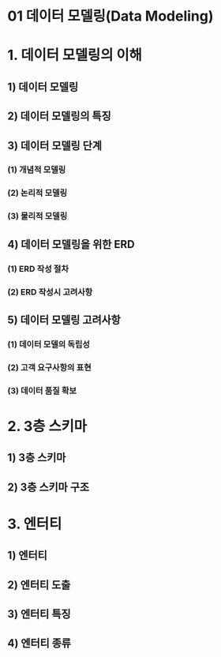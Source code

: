 # 01 데이터 모델링(Data Modeling)

# 1. 데이터 모델링의 이해

## 1) 데이터 모델링

## 2) 데이터 모델링의 특징

## 3) 데이터 모델링 단계

### (1) 개념적 모델링

### (2) 논리적 모델링

### (3) 물리적 모델링



## 4) 데이터 모델링을 위한 ERD

### (1) ERD 작성 절차

### (2) ERD 작성시 고려사항



## 5) 데이터 모델링 고려사항

### (1) 데이터 모델의 독립성

### (2) 고객 요구사항의 표현

### (3) 데이터 품질 확보








# 2. 3층 스키마

## 1) 3층 스키마

## 2) 3층 스키마 구조








# 3. 엔터티

## 1) 엔터티

## 2) 엔터티 도출

## 3) 엔터티 특징

## 4) 엔터티 종류



